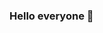 ### Hello everyone 👋

<!--


My name is Heng Wang.
I come from Chongqing Three Gorges University. 
I have a passion for open-source projects.
